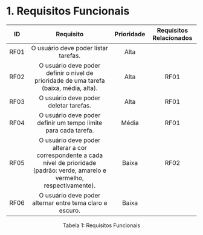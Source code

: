 # 1. Requisitos Funcionais

| ID   |                                 Requisito                                 | Prioridade | Requisitos Relacionados |
| :--: | :-----------------------------------------------------------------------: | :--------: | :---------: |
| RF01 |  O usuário deve poder listar tarefas.|Alta||
| RF02 |  O usuário deve poder definir o nível de prioridade de uma tarefa (baixa, média, alta).|Alta| RF01 |
| RF03 |  O usuário deve poder deletar tarefas.|Alta| RF01 |
| RF04 |  O usuário deve poder definir um tempo limite para cada tarefa.|Média| RF01 |
| RF05 |  O usuário deve poder alterar a cor correspondente a cada nível de prioridade (padrão: verde, amarelo e vermelho, respectivamente).|Baixa| RF02 |
| RF06 |  O usuário deve poder alternar entre tema claro e escuro.|Baixa||


<div style="text-align: center">
<p>Tabela 1: Requisitos Funcionais</p>
</div>

